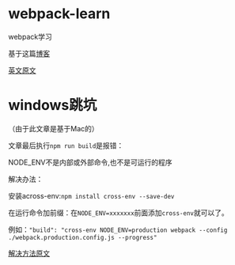 # webpack-learn

webpack学习

基于这篇[博客](https://segmentfault.com/a/1190000006178770)

[英文原文](http://www.pro-react.com/materials/appendixA/)

# windows跳坑

（由于此文章是基于Mac的）

文章最后执行`npm run build`是报错：

NODE_ENV不是内部或外部命令,也不是可运行的程序

解决办法：

安装across-env:`npm install cross-env --save-dev `

在运行命令加前缀：在`NODE_ENV=xxxxxxx`前面添加`cross-env`就可以了。 

例如：`"build": "cross-env NODE_ENV=production webpack --config ./webpack.production.config.js --progress"`

[解决方法原文](http://blog.csdn.net/koufulong/article/details/75270337)
